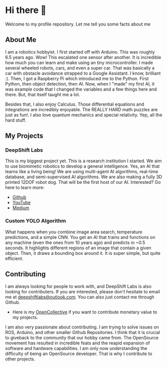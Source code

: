 # Hi there 👋

Welcome to my profile repository. Let me tell you some facts about me

## About Me
I am a robotics hobbyist. I first started off with Arduino. This was roughly 6.5 years ago. Wow! This escalated one sensor after another. It is incredible how much you can learn and make using an tiny microcontroller. I made several wheeled robots, cars, and even a super car. That was basically a car with obstacle avoidance strapped to a Google Assistant. I know, brilliant :). 
Then, I got a Raspberry Pi which introduced me to the Python. First Python, then object detection, then AI. Now, when I "made" my first AI, it was example code that I changed the variables and a few things here and there. But, that itself taught me a lot. 

Besides that, I also enjoy Calculus. Those differential equations and integrations are incredibly enjoyable. The REALLY HARD math puzzles are just as fun!. I also love quantum mechanics and special relativity. Yep, all the hard stuff.

## My Projects
### DeepShift Labs
This is my biggest project yet. This is a research institution I started. We aim to use biomimetic robotics to develop a general intelligence. Yes, an AI that learns like a living being! We are using multi-agent AI algorithms, real-time database, and semi-supervised AI algorithms. We are also making a fully 3D printed 12DOF robot dog. That will be the first host of our AI. Interested? Go here to learn more:
* [Github](https://github.com/DeepShift-Labs)
* [YouTube](https://www.youtube.com/channel/UC6nu2aGbAEX3yy5b0W9GBIg)
* [Medium](https://dragonflyrobotics.medium.com/)

### Custom YOLO Algorithm
What happens when you combine image area search, temperature predictions, and a simple CNN. You get an AI that trains and functions on any machine (even the ones from 10 years ago) and predicts in ~0.5 seconds. It highlights different regions of an image that contain a given object. Then, it draws a bounding box around it. It is super simple, but quite efficient. 

## Contributing
I am always looking for people to work with, and DeepShift Labs is also looking for contributers. If you are interested, please don't hesitate to email me at [deepshiftlabs@outlook.com](deepshiftlabs@outlook.com). You can also just contact me through Github.
* Here is my [OpenCollective](https://opencollective.com/project-zeta) if you want to contribute monetary value to my projects.

I am also very passionate about contributing. I am trying to solve issues on ROS, Arduino, and other smaller Github Repositories. I think that it is crucial to giveback to the community that our hobby came from. The OpenSource movement has resulted in incredible feats and the reapid expansion of software and hardware capabilities. I am only now understanding the difficulty of being an OpenSource developer. That is why I contribute to other projects. 

<!--
**DragonflyRobotics/DragonflyRobotics** is a ✨ _special_ ✨ repository because its `README.md` (this file) appears on your GitHub profile.

Here are some ideas to get you started:

- 🔭 I’m currently working on ...
- 🌱 I’m currently learning ...
- 👯 I’m looking to collaborate on ...
- 🤔 I’m looking for help with ...
- 💬 Ask me about ...
- 📫 How to reach me: ...
- 😄 Pronouns: ...
- ⚡ Fun fact: ...
-->
